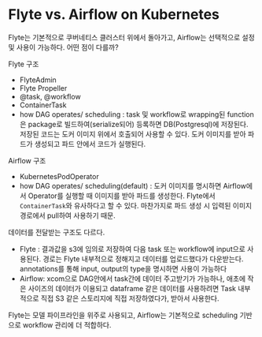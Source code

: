 # Flyte vs. Airflow on Kubernetes

Flyte는 기본적으로 쿠버네티스 클러스터 위에서 돌아가고, Airflow는 선택적으로 설정 및 사용이 가능하다. 어떤 점이 다를까?

Flyte 구조
- FlyteAdmin
- Flyte Propeller
- @task, @workflow
- ContainerTask
- how DAG operates/ scheduling : task 및 workflow로 wrapping된 function은 package로 빌드하여(serialize되어) 등록하면 DB(Postgresql)에 저장된다. 저장된 코드는 도커 이미지 위에서 호출되어 사용할 수 있다. 도커 이미지를 받아 파드가 생성되고 파드 안에서 코드가 실행된다. 

Airflow 구조
- KubernetesPodOperator
- how DAG operates/ scheduling(default) : 도커 이미지를 명시하면 Airflow에서 Operator를 실행할 때 이미지를 받아 파드를 생성한다. Flyte에서 `ContainerTask`와 유사하다고 할 수 있다. 마찬가지로 파드 생성 시 입력된 이미지 경로에서 pull하여 사용하기 때문.

데이터를 전달받는 구조도 다르다.
- Flyte : 결과값을 s3에 임의로 저장하여 다음 task 또는 workflow에 input으로 사용된다. 경로는 Flyte 내부적으로 정해지고 데이터를 업로드했다가 다운받는다. annotations를 통해 input, output의 type을 명시하면 사용이 가능하다
- Airflow: xcom으로 DAG안에서 task간에 데이터 주고받기가 가능하나, 애초에 작은 사이즈의 데이터가 이용되고 dataframe 같은 데이터를 사용하려면 Task 내부적으로 직접 S3 같은 스토리지에 직접 저장하였다가, 받아서 사용한다.

Flyte는 모델 파이프라인을 위주로 사용되고, Airflow는 기본적으로 scheduling 기반으로 workflow 관리에 더 적합하다. 